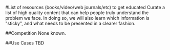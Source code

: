 #List of resources (books/video/web journals/etc) to get educated
Curate a list of high quality content that can help people truly understand the problem we face. In doing so, we will also learn which information is "sticky", and what needs to be presented in a clearer fashion.

##Competition
None known.

##Use Cases
TBD
